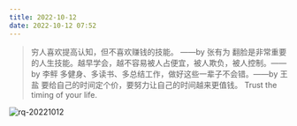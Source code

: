 ```yaml
---
title: 2022-10-12
date: 2022-10-12 07:52
---
```


> 穷人喜欢提高认知，但不喜欢赚钱的技能。 ​​​​——by 张有为
> 翻脸是非常重要的人生技能。越早学会，越不容易被人占便宜，被人欺负，被人控制。——by 李鲆
> 多健身、多读书、多总结工作，做好这些一辈子不会错。——by 王盐
> 要给自己的时间定个价，要努力让自己的时间越来更值钱。
> Trust the timing of your life.


![rq-20221012](http://images.iotop.work/upic/20221012-rq-20221012.jpg)